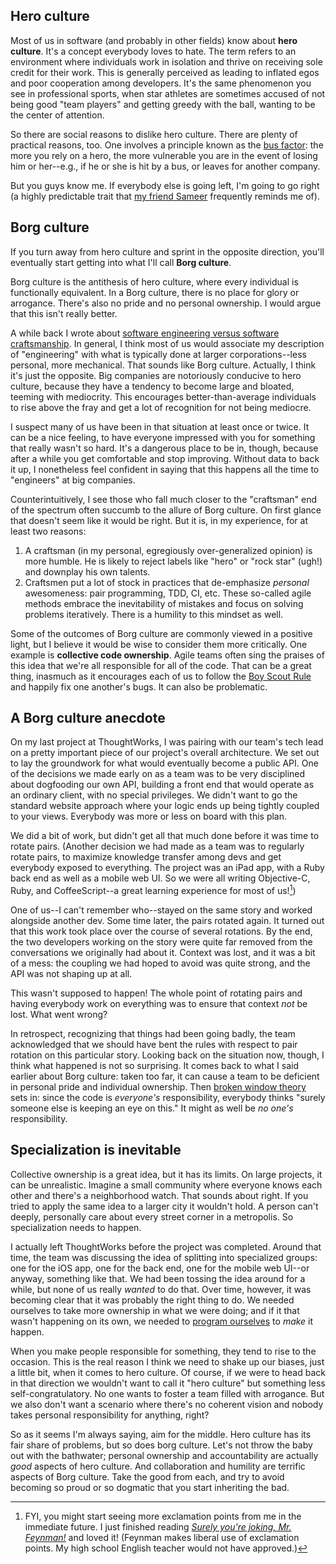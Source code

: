 Hero culture
------------

Most of us in software (and probably in other fields) know about **hero culture**. It's a concept everybody loves to hate. The term refers to an environment where individuals work in isolation and thrive on receiving sole credit for their work. This is generally perceived as leading to inflated egos and poor cooperation among developers. It's the same phenomenon you see in professional sports, when star athletes are sometimes accused of not being good "team players" and getting greedy with the ball, wanting to be the center of attention.

So there are social reasons to dislike hero culture. There are plenty of practical reasons, too. One involves a principle known as the [bus factor](http://en.wikipedia.org/wiki/Bus_factor): the more you rely on a hero, the more vulnerable you are in the event of losing him or her--e.g., if he or she is hit by a bus, or leaves for another company.

But you guys know me. If everybody else is going left, I'm going to go right (a highly predictable trait that [my friend Sameer](http://www.skalb.com/) frequently reminds me of).

Borg culture
------------

If you turn away from hero culture and sprint in the opposite direction, you'll eventually start getting into what I'll call **Borg culture**.

Borg culture is the antithesis of hero culture, where every individual is functionally equivalent. In a Borg culture, there is no place for glory or arrogance. There's also no pride and no personal ownership. I would argue that this isn't really better.

A while back I wrote about [software engineering versus software craftsmanship](/posts/am-i-an-engineer.html). In general, I think most of us would associate my description of "engineering" with what is typically done at larger corporations--less personal, more mechanical. That sounds like Borg culture. Actually, I think it's just the opposite. Big companies are notoriously conducive to hero culture, because they have a tendency to become large and bloated, teeming with mediocrity. This encourages better-than-average individuals to rise above the fray and get a lot of recognition for not being mediocre.

I suspect many of us have been in that situation at least once or twice. It can be a nice feeling, to have everyone impressed with you for something that really wasn't so hard. It's a dangerous place to be in, though, because after a while you get comfortable and stop improving. Without data to back it up, I nonetheless feel confident in saying that this happens all the time to "engineers" at big companies.

Counterintuitively, I see those who fall much closer to the "craftsman" end of the spectrum often succumb to the allure of Borg culture. On first glance that doesn't seem like it would be right. But it is, in my experience, for at least two reasons:

1. A craftsman (in my personal, egregiously over-generalized opinion) is more humble. He is likely to reject labels like "hero" or "rock star" (ugh!) and downplay his own talents.
2. Craftsmen put a lot of stock in practices that de-emphasize *personal* awesomeness: pair programming, TDD, CI, etc. These so-called agile methods embrace the inevitability of mistakes and focus on solving problems iteratively. There is a humility to this mindset as well.

Some of the outcomes of Borg culture are commonly viewed in a positive light, but I believe it would be wise to consider them more critically. One example is **collective code ownership**. Agile teams often sing the praises of this idea that we're all responsible for all of the code. That can be a great thing, inasmuch as it encourages each of us to follow the [Boy Scout Rule](http://programmer.97things.oreilly.com/wiki/index.php/The_Boy_Scout_Rule) and happily fix one another's bugs. It can also be problematic.

A Borg culture anecdote
-----------------------

On my last project at ThoughtWorks, I was pairing with our team's tech lead on a pretty important piece of our project's overall architecture. We set out to lay the groundwork for what would eventually become a public API. One of the decisions we made early on as a team was to be very disciplined about dogfooding our own API, building a front end that would operate as an ordinary client, with no special privileges. We didn't want to go the standard website approach where your logic ends up being tightly coupled to your views. Everybody was more or less on board with this plan.

We did a bit of work, but didn't get all that much done before it was time to rotate pairs. (Another decision we had made as a team was to regularly rotate pairs, to maximize knowledge transfer among devs and get everybody exposed to everything. The project was an iPad app, with a Ruby back end as well as a mobile web UI. So we were all writing Objective-C, Ruby, and CoffeeScript--a great learning experience for most of us\![^exclamation-points])

One of us--I can't remember who--stayed on the same story and worked alongside another dev. Some time later, the pairs rotated again. It turned out that this work took place over the course of several rotations. By the end, the two developers working on the story were quite far removed from the conversations we originally had about it. Context was lost, and it was a bit of a mess: the coupling we had hoped to avoid was quite strong, and the API was not shaping up at all.

This wasn't supposed to happen! The whole point of rotating pairs and having everybody work on everything was to ensure that context *not* be lost. What went wrong?

In retrospect, recognizing that things had been going badly, the team acknowledged that we should have bent the rules with respect to pair rotation on this particular story. Looking back on the situation now, though, I think what happened is not so surprising. It comes back to what I said earlier about Borg culture: taken too far, it can cause a team to be deficient in personal pride and individual ownership. Then [broken window theory](http://en.wikipedia.org/wiki/Broken_windows_theory) sets in: since the code is *everyone's* responsibility, everybody thinks "surely someone else is keeping an eye on this." It might as well be *no one's* responsibility.

Specialization is inevitable
----------------------------

Collective ownership is a great idea, but it has its limits. On large projects, it can be unrealistic. Imagine a small community where everyone knows each other and there's a neighborhood watch. That sounds about right. If you tried to apply the same idea to a larger city it wouldn't hold. A person can't deeply, personally care about every street corner in a metropolis. So specialization needs to happen.

I actually left ThoughtWorks before the project was completed. Around that time, the team was discussing the idea of splitting into specialized groups: one for the iOS app, one for the back end, one for the mobile web UI--or anyway, something like that. We had been tossing the idea around for a while, but none of us really *wanted* to do that. Over time, however, it was becoming clear that it was probably the right thing to do. We needed ourselves to take more ownership in what we were doing; and if it that wasn't happening on its own, we needed to [program ourselves](/posts/automating-yourself.html) to *make* it happen.

When you make people responsible for something, they tend to rise to the occasion. This is the real reason I think we need to shake up our biases, just a little bit, when it comes to hero culture. Of course, if we were to head back in that direction we wouldn't want to call it "hero culture" but something less self-congratulatory. No one wants to foster a team filled with arrogance. But we also don't want a scenario where there's no coherent vision and nobody takes personal responsibility for anything, right?

So as it seems I'm always saying, aim for the middle. Hero culture has its fair share of problems, but so does borg culture. Let's not throw the baby out with the bathwater; personal ownership and accountability are actually *good* aspects of hero culture. And collaboration and humility are terrific aspects of Borg culture. Take the good from each, and try to avoid becoming so proud or so dogmatic that you start inheriting the bad.

[^exclamation-points]: FYI, you might start seeing more exclamation points from me in the immediate future. I just finished reading [*Surely you're joking, Mr. Feynman!*](http://www.amazon.com/Surely-Feynman-Adventures-Curious-Character/dp/0393316041) and loved it! (Feynman makes liberal use of exclamation points. My high school English teacher would not have approved.)
